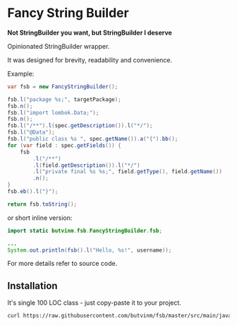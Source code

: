 # Fancy String Builder

**Not StringBuilder you want, but StringBuilder I deserve**

Opinionated StringBuilder wrapper.

It was designed for brevity, readability and convenience.

Example:

```java
var fsb = new FancyStringBuilder();

fsb.l("package %s;", targetPackage);
fsb.n();
fsb.l("import lombok.Data;");
fsb.n();
fsb.l("/**").l(spec.getDescription()).l("*/");
fsb.l("@Data");
fsb.l("public class %s ", spec.getName()).a("{").bb();
for (var field : spec.getFields()) {
    fsb
        .l("/**")
        .l(field.getDescription()).l("*/")
        .l("private final %s %s;", field.getType(), field.getName())
        .n();
}
fsb.eb().l("}");

return fsb.toString();
```

or short inline version:
```java
import static butvinm.fsb.FancyStringBuilder.fsb;

...
System.out.println(fsb().l("Hello, %s!", username));
```

For more details refer to source code.


## Installation

It's single 100 LOC class - just copy-paste it to your project.

```bash
curl https://raw.githubusercontent.com/butvinm/fsb/master/src/main/java/butvinm/fsb/FancyStringBuilder.java -O
```
